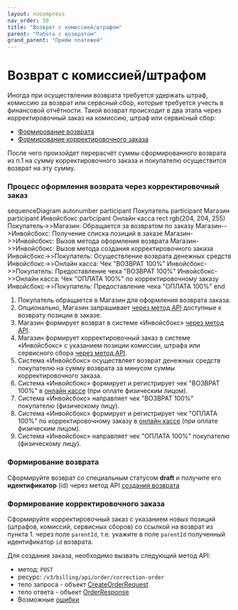 ```yaml
---
layout: nocompress
nav_order: 30
title: "Возврат с комиссией/штрафом"
parent: "Работа с возвратом"
grand_parent: "Приём платежей"
---
```


# Возврат с комиссией/штрафом

Иногда при осуществлении возврата требуется удержать штраф, комиссию за возврат или сервсный сбор, которые требуется учесть в финансовой отчётности.
Такой возврат происходит в два этапа через корректировочный заказ на комиссию, штраф или сервисный сбор:
- [Формирование возврата](#создание-возврата)
- [Формирование корректировочного заказа](#создание-корректировочного-заказа)

После чего произойдет перерасчёт суммы сформированного возврата из п.1 на сумму корректировочного заказа и покупателю осуществится возврат на эту сумму.

### Процесс оформления возврата через корректировочный заказ

<div class="mermaid">
sequenceDiagram
    autonumber
    participant Покупатель
    participant Магазин
    participant Инвойсбокс 
    participant Онлайн касса
    rect rgb(204, 204, 255)
      Покупатель->>Магазин: Обращается за возвратом по заказу
      Магазин-->Инвойсбокс: Получение списка позиций в заказе
      Магазин->>Инвойсбокс: Вызов метода оформления возврата
      Магазин->>Инвойсбокс: Вызов метода создания корректировочного заказа
      Инвойсбокс->>Покупатель: Осуществление возврата денежных средств
      Инвойсбокс->>Онлайн касса: Чек "ВОЗВРАТ 100%"
      Инвойсбокс->>Покупатель: Предоставление чека "ВОЗВРАТ 100%"
      Инвойсбокс->>Онлайн касса: Чек "ОПЛАТА 100%" по корректировочному заказу
      Инвойсбокс->>Покупатель: Предоставление чека "ОПЛАТА 100%"
    end
</div>

1. Покупатель обращается в Магазин для оформления возврата заказа.
1. Опционально, Магазин запрашивает [через метод API](/docs/merchant/refund/get/) доступные к возврату позиции в заказе.
1. Магазин формирует возврат в системе &laquo;Инвойсбокс&raquo; [через метод API](/docs/merchant/refund/create/).
1. Магазин формирует корректировочный заказ в системе &laquo;Инвойсбокс&raquo; с указанием позиции комиссии, штрафа или сервисного сбора [через метод API](/docs/merchant/refund/create/).
1. Система &laquo;Инвойсбокс&raquo; осуществляет возврат денежных средств покупателю на сумму возврата за минусом суммы корректировочного заказа.
1. Система &laquo;Инвойсбокс&raquo; формирует и регистрирует чек "ВОЗВРАТ 100%" в [онлайн кассе](/docs/merchant/fz54/) (при оплате физическим лицом).
1. Система &laquo;Инвойсбокс&raquo; направляет чек "ВОЗВРАТ 100%" покупателю (физическому лицу).
1. Система &laquo;Инвойсбокс&raquo; формирует и регистрирует чек "ОПЛАТА 100%" по корректировочному заказу в [онлайн кассе](/docs/merchant/fz54/) (при оплате физическим лицом).
1. Система &laquo;Инвойсбокс&raquo; направляет чек "ОПЛАТА 100%" покупателю (физическому лицу).


### Формирование возврата

Сформируйте возврат со специальным статусом **draft** и получите его **идентификатор** (id) через метод API [создания возврата](/docs/merchant/refund/create/)

### Формирование корректировочного заказа

Сформируйте корректировочный заказ с указанием новых позиций (штрафов, комиссий, сервисных сборов) со ссылкой на возврат из пункта 1. через поле `parentId`,
т.е. укажите в поле `parentId` полученный идентификатор `id` возврата.


Для создания заказа, необходимо вызвать следующий метод API:
- метод: `POST`
- ресурс: `/v3/billing/api/order/correction-order`
- тело запроса - объект [CreateOrderRequest](/docs/merchant/order/create/#createorderrequest)
- тело ответа - объект [OrderResponse](/docs/merchant/order/create/#orderresponse)
- Возможные [ошибки](/docs/dictionary/error/)

